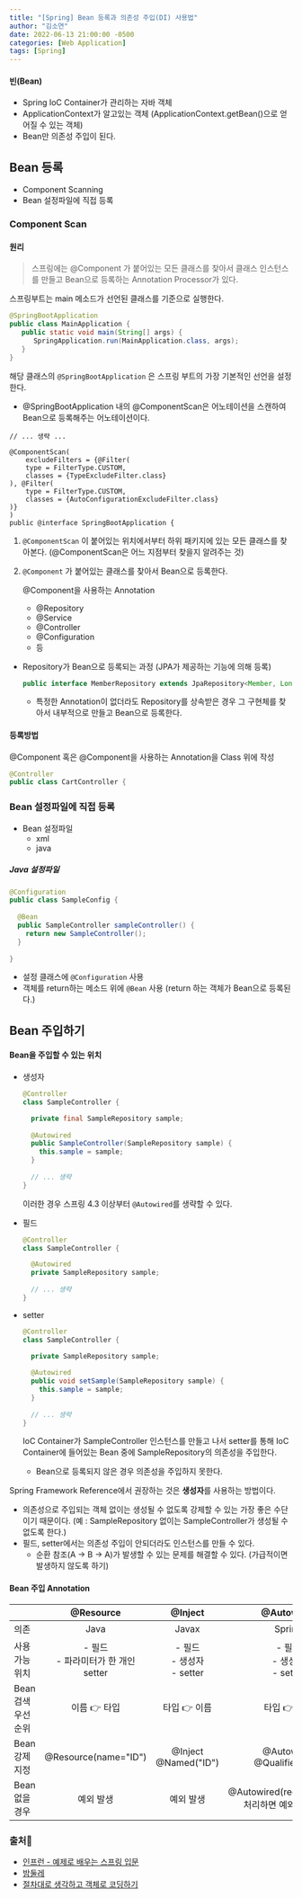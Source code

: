 ```yaml
---
title: "[Spring] Bean 등록과 의존성 주입(DI) 사용법"
author: "김소연"
date: 2022-06-13 21:00:00 -0500
categories: [Web Application]
tags: [Spring]
---
```




#### 빈(Bean)

- Spring IoC Container가 관리하는 자바 객체
- ApplicationContext가 알고있는 객체 (ApplicationContext.getBean()으로 얻어질 수 있는 객체)
- Bean만 의존성 주입이 된다.





## Bean 등록

- Component Scanning
- Bean 설정파일에 직접 등록

### Component Scan

#### 원리

> 스프링에는 @Component 가 붙어있는 모든 클래스를 찾아서 클래스 인스턴스를 만들고 Bean으로 등록하는 Annotation Processor가 있다.

스프링부트는 main 메소드가 선언된 클래스를 기준으로 실행한다.

```java
@SpringBootApplication
public class MainApplication {
   public static void main(String[] args) {
      SpringApplication.run(MainApplication.class, args);
   }
}
```

해당 클래스의 `@SpringBootApplication` 은 스프링 부트의 가장 기본적인 선언을 설정한다.

- @SpringBootApplication 내의 @ComponentScan은 어노테이션을 스캔하여 Bean으로 등록해주는 어노테이션이다.

```
// ... 생략 ...

@ComponentScan(
    excludeFilters = {@Filter(
    type = FilterType.CUSTOM,
    classes = {TypeExcludeFilter.class}
), @Filter(
    type = FilterType.CUSTOM,
    classes = {AutoConfigurationExcludeFilter.class}
)}
)
public @interface SpringBootApplication {

```

1.  `@ComponentScan` 이 붙어있는 위치에서부터 하위 패키지에 있는 모든 클래스를 찾아본다. (@ComponentScan은 어느 지점부터 찾을지 알려주는 것)

2. `@Component` 가 붙어있는 클래스를 찾아서 Bean으로 등록한다.

   @Component을 사용하는 Annotation

   - @Repository
   - @Service
   - @Controller
   - @Configuration
   - 등

- Repository가 Bean으로 등록되는 과정 (JPA가 제공하는 기능에 의해 등록)

  ```java
  public interface MemberRepository extends JpaRepository<Member, Long>{
  ```

  - 특정한 Annotation이 없더라도 Repository를 상속받은 경우 그 구현체를 찾아서 내부적으로 만들고 Bean으로 등록한다.




#### 등록방법

@Component 혹은 @Component을 사용하는 Annotation을 Class 위에 작성

```java
@Controller
public class CartController {
```



### Bean 설정파일에 직접 등록

- Bean 설정파일
  - xml
  - java



##### Java 설정파일

```java
@Configuration
public class SampleConfig {
  
  @Bean
  public SampleController sampleController() {
    return new SampleController();
  }
  
}
```

- 설정 클래스에 `@Configuration` 사용
- 객체를 return하는 메소드 위에 `@Bean` 사용 (return 하는 객체가 Bean으로 등록된다.)





## Bean 주입하기

#### Bean을 주입할 수 있는 위치

- 생성자

  ```java
  @Controller
  class SampleController {

    private final SampleRepository sample;
    
    @Autowired
    public SampleController(SampleRepository sample) {
      this.sample = sample;
    }
    
    // ... 생략
  }
  ```

  이러한 경우 스프링 4.3 이상부터 `@Autowired`를 생략할 수 있다.

- 필드

  ```java
  @Controller
  class SampleController {

    @Autowired
    private SampleRepository sample;
    
    // ... 생략
  }
  ```

- setter

  ```java
  @Controller
  class SampleController {

    private SampleRepository sample;
    
    @Autowired
    public void setSample(SampleRepository sample) {
      this.sample = sample;
    }
    
    // ... 생략
  }
  ```

  IoC Container가 SampleController 인스턴스를 만들고 나서 setter를 통해 IoC Container에 들어있는 Bean 중에 SampleRepository의 의존성을 주입한다.

  - Bean으로 등록되지 않은 경우 의존성을 주입하지 못한다.




Spring Framework Reference에서 권장하는 것은 **생성자**를 사용하는 방법이다. 

- 의존성으로 주입되는 객체 없이는 생성될 수 없도록 강제할 수 있는 가장 좋은 수단이기 때문이다. 
  (예 : SampleRepository 없이는 SampleController가 생성될 수 없도록 한다.)
- 필드, setter에서는 의존성 주입이 안되더라도 인스턴스를 만들 수 있다. 
  - 순환 참조(A -> B -> A)가 발생할 수 있는 문제를 해결할 수 있다.  (가급적이면 발생하지 않도록 하기)



#### Bean 주입 Annotation


|              |          @Resource          |           @Inject           |                @Autowired                |
| ------------ | :-------------------------: | :-------------------------: | :--------------------------------------: |
| 의존           |            Java             |            Javax            |                  Spring                  |
| 사용 가능 위치     | - 필드<br>- 파라미터가 한 개인 setter | - 필드 <br>- 생성자 <br>- setter |       - 필드 <br>- 생성자 <br>- setter        |
| Bean 검색 우선순위 |          이름 👉 타입           |          타입 👉 이름           |                 타입 👉 이름                 |
| Bean 강제 지정   |    @Resource(name="ID")     |  @Inject <br>@Named("ID")   |     @Autowired <br>@Qualifier("ID")      |
| Bean 없을 경우   |            예외 발생            |            예외 발생            | @Autowired(required=false) <br>처리하면 예외 발생 방지 |



### 출처📎


- [인프런 - 예제로 배우는 스프링 입문](https://www.inflearn.com/course/spring_revised_edition#curriculum)
- [밤둘레](https://bamdule.tistory.com/31)
- [절차대로 생각하고 객체로 코딩하기](https://codevang.tistory.com/256)
